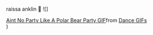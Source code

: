 raissa anklin 🖤
![]<div class="tenor-gif-embed" data-postid="3489567" data-share-method="host" data-aspect-ratio="0.667712" data-width="100%"><a href="https://tenor.com/view/dance-polarbear-bear-snow-gif-3489567">Aint No Party Like A Polar Bear Party GIF</a>from <a href="https://tenor.com/search/dance-gifs">Dance GIFs</a></div> <script type="text/javascript" async src="https://tenor.com/embed.js"></script>)
